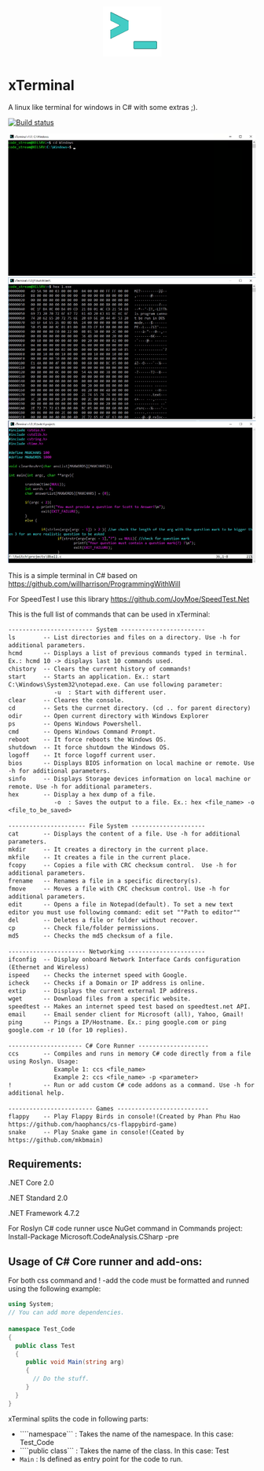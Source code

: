 <p align="center">

  <img src="https://github.com/0x78654C/xTerminal/blob/main/media/ico.bmp">
</p>

# xTerminal
 A linux like terminal for windows in C# with some extras ;).

 [![Build status](https://ci.appveyor.com/api/projects/status/6as5ck98br6soxtk?svg=true)](https://ci.appveyor.com/project/0x78654C/xterminal)

![alt text](https://github.com/0x78654C/xTerminal/blob/main/media/1.bmp?raw=true)
![alt text](https://github.com/0x78654C/xTerminal/blob/main/media/2.bmp?raw=true)
![alt text](https://github.com/0x78654C/xTerminal/blob/main/media/3.bmp?raw=true)


This is a simple terminal in C#  based on https://github.com/willharrison/ProgrammingWithWill

For SpeedTest I use this library https://github.com/JoyMoe/SpeedTest.Net

This is the full list of commands that can be used in xTerminal:

    ------------------------ System ------------------------
    ls        -- List directories and files on a directory. Use -h for additional parameters.
    hcmd      -- Displays a list of previous commands typed in terminal. Ex.: hcmd 10 -> displays last 10 commands used. 
    chistory  -- Clears the current history of commands!
    start     -- Starts an application. Ex.: start C:\Windows\System32\notepad.exe. Can use following parameter:
                 -u  : Start with different user.
    clear     -- Cleares the console.
    cd        -- Sets the currnet directory. (cd .. for parent directory)
    odir      -- Open current directory with Windows Explorer
    ps        -- Opens Windows Powershell.
    cmd       -- Opens Windows Command Prompt.
    reboot    -- It force reboots the Windows OS.
    shutdown  -- It force shutdown the Windows OS.
    logoff    -- It force logoff current user.
    bios      -- Displays BIOS information on local machine or remote. Use -h for additional parameters.
    sinfo     -- Displays Storage devices information on local machine or remote. Use -h for additional parameters.
    hex       -- Display a hex dump of a file.
                 -o  : Saves the output to a file. Ex.: hex <file_name> -o <file_to_be_saved>

    ---------------------- File System ---------------------
    cat       -- Displays the content of a file. Use -h for additional parameters.
    mkdir     -- It creates a directory in the current place.
    mkfile    -- It creates a file in the current place.
    fcopy     -- Copies a file with CRC checksum control.  Use -h for additional parameters.
    frename   -- Renames a file in a specific directory(s).
    fmove     -- Moves a file with CRC checksum control. Use -h for additional parameters.
    edit      -- Opens a file in Notepad(default). To set a new text editor you must use following command: edit set ""Path to editor""
    del       -- Deletes a file or folder without recover.
    cp        -- Check file/folder permissions.
    md5       -- Checks the md5 checksum of a file.

    ---------------------- Networking ----------------------
    ifconfig  -- Display onboard Network Interface Cards configuration (Ethernet and Wireless)
    ispeed    -- Checks the internet speed with Google.
    icheck    -- Checks if a Domain or IP address is online.
    extip     -- Displays the current external IP address.
    wget      -- Download files from a specific website.
    speedtest -- Makes an internet speed test based on speedtest.net API.
    email     -- Email sender client for Microsoft (all), Yahoo, Gmail!
    ping      -- Pings a IP/Hostname. Ex.: ping google.com or ping google.com -r 10 (for 10 replies).
    
    --------------------- C# Core Runner --------------------
    ccs       -- Compiles and runs in memory C# code directly from a file using Roslyn. Usage:
                 Example 1: ccs <file_name> 
                 Example 2: ccs <file_name> -p <parameter> 
    !         -- Run or add custom C# code addons as a command. Use -h for additional help.

    ------------------------ Games --------------------------
    flappy    -- Play Flappy Birds in console!(Created by Phan Phu Hao https://github.com/haophancs/cs-flappybird-game)
    snake     -- Play Snake game in console!(Ceated by https://github.com/mkbmain)


## Requirements:

.NET Core 2.0

.NET Standard 2.0

.NET Framework 4.7.2

 For Roslyn C# code runner usce NuGet command in Commands project: Install-Package Microsoft.CodeAnalysis.CSharp -pre


 ## Usage of C# Core runner and add-ons:

 For both css command and ! -add the code must be formatted and runned using the following example:

 ```C#
 using System;
// You can add more dependencies.

namespace Test_Code
{
   public class Test
   {	
	  public void Main(string arg)
	  {
		// Do the stuff.
	  }
   }
}

 ```
 xTerminal splits the code in following parts:
  - ````namespace``` : Takes the name of the namespace. In this case: Test_Code 
  - ````public class``` : Takes the name of the class. In this case: Test 
  - ```Main``` : Is defined as entry point for the code to run.